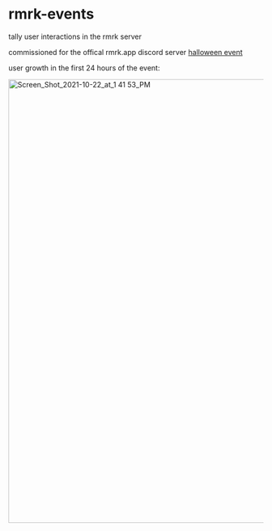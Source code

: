 # rmrk-events

tally user interactions in the rmrk server

commissioned for the offical rmrk.app discord server [halloween event](https://app.subsocial.network/@rmrkapp/win-rmrk-2-0-nf-ts-in-the-rmrk-halloween-extravaganza-21025)

user growth in the first 24 hours of the event:

<img width="877" alt="Screen_Shot_2021-10-22_at_1 41 53_PM" src="https://user-images.githubusercontent.com/7338312/138502060-f245655b-e4e3-40c2-9d88-0309de3e27c8.png">
